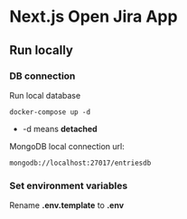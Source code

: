 # Next.js Open Jira App

## Run locally

### DB connection
Run local database
```
docker-compose up -d
```
* -d means __detached__

MongoDB local connection url:
```
mongodb://localhost:27017/entriesdb
```

### Set environment variables
Rename __.env.template__ to __.env__